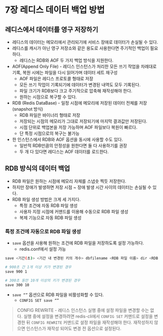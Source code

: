 # 7장 레디스 데이터 백업 방법
## 레디스에서 데이터를 영구 저장하기

- 레디스의 데이터는 메모리에서 관리되기에 서비스 장애로 데이터가 손실될 수 있다.
- 레디스를 캐시가 아닌 영구 저장소와 같은 용도로 사용한다면 주기적인 백업이 필요하다.
    - 레디스는 RDB와 AOF 두 가지 백업 방식을 지원한다.
- AOF(Append Only File) - 레디스 인스턴스가 처리한 모든 쓰기 작업을 차례대로 기록, 복원 시에는 파일을 다시 읽어가며 데이터 세트 재구성
    - AOF 파일은 레디스 프로토콜 형태로 저장
    - 모든 쓰기 작업이 기록되기에 데이터가 변경된 내역도 모두 기록된다.
    - 파일 크기가 RDB보다 크고 주기적으로 압축해 재작성해야 한다.
    - 원하는 시점으로 복구할 수 있다.
- RDB (Redis DataBase) - 일정 시점에 메모리에 저장된 데이터 전체를 저장 (snapshot 방식)
    - RDB 파일은 바이너리 형태로 저장
    - 저장되는 시점의 메모리가 그대로 저장되기에 마지막 결과값만 저장된다.
    - 시점 단위로 백업본을 저장 가능하며 AOF 파일보다 복원이 빠르다.
    - 단 특정 시점으로의 복구는 불가능
- 한 인스턴스에서 RDB와 AOF 옵션을 동시에 사용할 수도 있다.
    - 일반적 RDB만큼의 안정성을 원한다면 둘 다 사용하기를 권장
    - 두 개 다 있다면 레디스는 AOF 데이터를 로드한다.

## RDB 방식의 데이터 백업

- RDB 파일은 원하는 시점에 메모리 자체를 스냅숏 찍듯 저장한다.
- 하지만 장애가 발생하면 저장 시점 ~ 장애 발생 시간 사이의 데이터는 손실될 수 있다.
- RDB 파일 생성 방법은 크게 세 가지다.
  - 특정 조건에 자동 RDB 파일 생성
  - 사용자 지정 시점에 커맨드를 이용해 수동으로 RDB 파일 생성
  - 복제 기능으로 자동 RDB 파일 생성

### 특정 조건에 자동으로 RDB 파일 생성

- `save` 옵션을 사용해 원하는 조건에 RDB 파일을 저장하도록 설정 가능하다.
  - redis.conf에서 설정 가능

```bash
save <기간(초)> <기간 내 변경된 키의 개수> dbfilename <RDB 파일 이름> dir <RDB 파일 저장 경로>

# 900초 간 1개 이상 키가 변경된 경우
save 900 1

# 300초 동안 10개 이상의 키가 변경된 경우
save 300 10
```

- `save “”` 옵션으로 RDB 파일을 비활성화할 수 있다.
  - `CONFIG SET save “”`

> CONFIG REWRITE - 레디스 인스턴스 실행 중에 설정 파일을 변경할 수는 없다. 실행 중에 설정을 변경하려면 redis-cli에서 `CONFIG SET` 커맨드로 설정을 변경한 뒤 `CONFIG REWRITE` 커맨드로 설정 파일을 재작성해야 한다. 재작성하지 않으면 인스턴스가 재작성 되어도 변경 전 옵션으로 설정된다.
>
